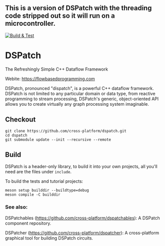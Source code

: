 ## This is a version of DSPatch with the threading code stripped out so it will run on a microcontroller.


[![Build & Test](https://github.com/cross-platform/dspatch/actions/workflows/build_and_test.yml/badge.svg)](https://github.com/cross-platform/dspatch/actions/workflows/build_and_test.yml)

# DSPatch

The Refreshingly Simple C++ Dataflow Framework

Webite: https://flowbasedprogramming.com

DSPatch, pronounced "dispatch", is a powerful C++ dataflow framework. DSPatch is not limited to any particular domain or data type, from reactive programming to stream processing, DSPatch's generic, object-oriented API allows you to create virtually any graph processing system imaginable.


## Checkout

```
git clone https://github.com/cross-platform/dspatch.git
cd dspatch
git submodule update --init --recursive --remote
```

## Build

DSPatch is a header-only library, to build it into your own projects, all you'll need are the files under `include`.

To build the tests and tutorial projects:

```
meson setup builddir --buildtype=debug
meson compile -C builddir
```

### See also:

DSPatchables (https://github.com/cross-platform/dspatchables): A DSPatch component repository.

DSPatcher (https://github.com/cross-platform/dspatcher): A cross-platform graphical tool for building DSPatch circuits.
